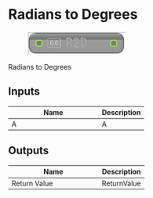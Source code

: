 # Radians to Degrees

<div align="left" data-full-width="false"><figure><img src="../../../../.gitbook/assets/radians_to_degrees.png" alt=""><figcaption></figcaption></figure></div>

Radians to Degrees

## Inputs

<table><thead><tr><th width="170">Name</th><th>Description</th></tr></thead><tbody><tr><td>A</td><td>A</td></tr></tbody></table>

## Outputs

<table><thead><tr><th width="170">Name</th><th>Description</th></tr></thead><tbody><tr><td>Return Value</td><td>ReturnValue</td></tr></tbody></table>
